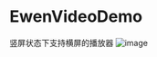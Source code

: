 # EwenVideoDemo
竖屏状态下支持横屏的播放器
![image](http://github.com/1433869783@qq.com/EwenVideoDemo/raw/master/Untitled.gif)

